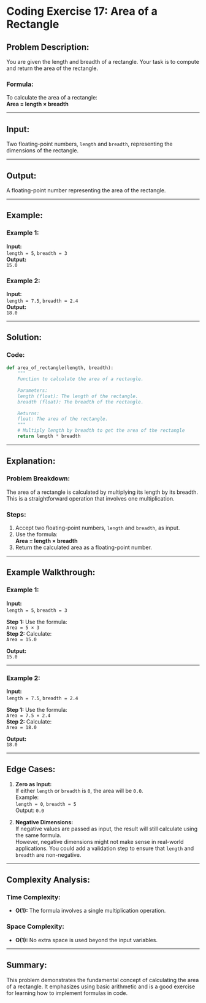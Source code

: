# Coding Exercise 17: Area of a Rectangle

## Problem Description:
You are given the length and breadth of a rectangle. Your task is to compute and return the area of the rectangle.

### Formula:
To calculate the area of a rectangle:  
**Area = length × breadth**

---

## Input:
Two floating-point numbers, `length` and `breadth`, representing the dimensions of the rectangle.

---

## Output:
A floating-point number representing the area of the rectangle.

---

## Example:

### Example 1:
**Input:**  
`length = 5`, `breadth = 3`  
**Output:**  
`15.0`  

### Example 2:
**Input:**  
`length = 7.5`, `breadth = 2.4`  
**Output:**  
`18.0`  

---

## Solution:

### Code:
```python
def area_of_rectangle(length, breadth):
    """
    Function to calculate the area of a rectangle.
    
    Parameters:
    length (float): The length of the rectangle.
    breadth (float): The breadth of the rectangle.
    
    Returns:
    float: The area of the rectangle.
    """
    # Multiply length by breadth to get the area of the rectangle
    return length * breadth
```

---

## Explanation:

### Problem Breakdown:
The area of a rectangle is calculated by multiplying its length by its breadth. This is a straightforward operation that involves one multiplication.

### Steps:
1. Accept two floating-point numbers, `length` and `breadth`, as input.
2. Use the formula:  
   **Area = length × breadth**
3. Return the calculated area as a floating-point number.

---

## Example Walkthrough:

### Example 1:
**Input:**  
`length = 5`, `breadth = 3`  

**Step 1:** Use the formula:  
`Area = 5 × 3`  
**Step 2:** Calculate:  
`Area = 15.0`  

**Output:**  
`15.0`

---

### Example 2:
**Input:**  
`length = 7.5`, `breadth = 2.4`  

**Step 1:** Use the formula:  
`Area = 7.5 × 2.4`  
**Step 2:** Calculate:  
`Area = 18.0`  

**Output:**  
`18.0`

---

## Edge Cases:
1. **Zero as Input:**  
   If either `length` or `breadth` is `0`, the area will be `0.0`.  
   Example:  
   `length = 0`, `breadth = 5`  
   Output: `0.0`  

2. **Negative Dimensions:**  
   If negative values are passed as input, the result will still calculate using the same formula.  
   However, negative dimensions might not make sense in real-world applications. You could add a validation step to ensure that `length` and `breadth` are non-negative.

---

## Complexity Analysis:

### Time Complexity:
- **O(1):** The formula involves a single multiplication operation.

### Space Complexity:
- **O(1):** No extra space is used beyond the input variables.

---

## Summary:
This problem demonstrates the fundamental concept of calculating the area of a rectangle. It emphasizes using basic arithmetic and is a good exercise for learning how to implement formulas in code.
